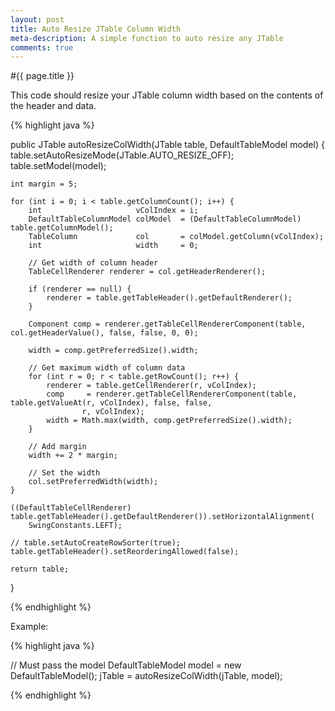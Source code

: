 ```yaml
---
layout: post
title: Auto Resize JTable Column Width
meta-description: A simple function to auto resize any JTable
comments: true
---
```


#{{ page.title }}

This code should resize your JTable column width based on the contents of the header and data.

{% highlight java %}

public JTable autoResizeColWidth(JTable table, DefaultTableModel model) {
    table.setAutoResizeMode(JTable.AUTO_RESIZE_OFF);
    table.setModel(model);

    int margin = 5;

    for (int i = 0; i < table.getColumnCount(); i++) {
        int                     vColIndex = i;
        DefaultTableColumnModel colModel  = (DefaultTableColumnModel) table.getColumnModel();
        TableColumn             col       = colModel.getColumn(vColIndex);
        int                     width     = 0;

        // Get width of column header
        TableCellRenderer renderer = col.getHeaderRenderer();

        if (renderer == null) {
            renderer = table.getTableHeader().getDefaultRenderer();
        }

        Component comp = renderer.getTableCellRendererComponent(table, col.getHeaderValue(), false, false, 0, 0);

        width = comp.getPreferredSize().width;

        // Get maximum width of column data
        for (int r = 0; r < table.getRowCount(); r++) {
            renderer = table.getCellRenderer(r, vColIndex);
            comp     = renderer.getTableCellRendererComponent(table, table.getValueAt(r, vColIndex), false, false,
                    r, vColIndex);
            width = Math.max(width, comp.getPreferredSize().width);
        }

        // Add margin
        width += 2 * margin;

        // Set the width
        col.setPreferredWidth(width);
    }

    ((DefaultTableCellRenderer) table.getTableHeader().getDefaultRenderer()).setHorizontalAlignment(
        SwingConstants.LEFT);

    // table.setAutoCreateRowSorter(true);
    table.getTableHeader().setReorderingAllowed(false);

    return table;
}

{% endhighlight %}

Example:

{% highlight java %}

// Must pass the model
DefaultTableModel model = new DefaultTableModel();
jTable = autoResizeColWidth(jTable, model);

{% endhighlight %}